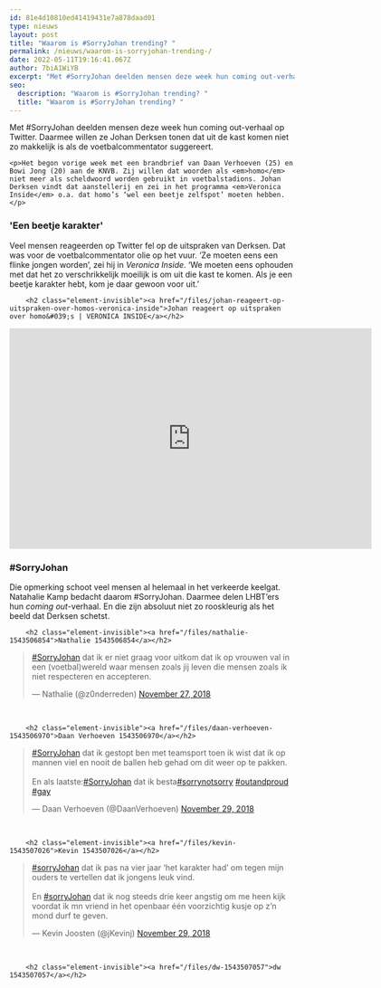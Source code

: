 ```yaml
---
id: 81e4d10810ed41419431e7a878daad01
type: nieuws
layout: post
title: "Waarom is #SorryJohan trending? "
permalink: /nieuws/waarom-is-sorryjohan-trending-/
date: 2022-05-11T19:16:41.067Z
author: 7biA1WiYB
excerpt: "Met #SorryJohan deelden mensen deze week hun coming out-verhaal op Twitter. Daarmee willen ze Johan Derksen tonen dat uit de kast komen niet zo makkelijk is als de voetbalcommentator suggereert.  "
seo:
  description: "Waarom is #SorryJohan trending? "
  title: "Waarom is #SorryJohan trending? "
---
```

Met #SorryJohan deelden mensen deze week hun coming out-verhaal op Twitter. Daarmee willen ze Johan Derksen tonen dat uit de kast komen niet zo makkelijk is als de voetbalcommentator suggereert.  

    <p>Het begon vorige week met een brandbrief van Daan Verhoeven (25) en Bowi Jong (20) aan de KNVB. Zij willen dat woorden als <em>homo</em> niet meer als scheldwoord worden gebruikt in voetbalstadions. Johan Derksen vindt dat aanstellerij en zei in het programma <em>Veronica Inside</em> o.a. dat homo’s ‘wel een beetje zelfspot’ moeten hebben.</p>
<h3>'Een beetje karakter'</h3>
<p>Veel mensen reageerden op Twitter fel op de uitspraken van Derksen. Dat was voor de voetbalcommentator olie op het vuur. ‘Ze moeten eens een flinke jongen worden’, zei hij in <em>Veronica Inside</em>. ‘We moeten eens ophouden met dat het zo verschrikkelijk moeilijk is om uit die kast te komen. Als je een beetje karakter hebt, kom je daar gewoon voor uit.’<br><div class="media media-element-container media-default"><div id="file-535484" class="file file-video file-video-youtube">

        <h2 class="element-invisible"><a href="/files/johan-reageert-op-uitspraken-over-homos-veronica-inside">Johan reageert op uitspraken over homo&#039;s | VERONICA INSIDE</a></h2>
    
  
  <div class="content">
    <div class="media-youtube-video media-element file-default media-youtube-1">
  <iframe class="media-youtube-player" width="640" height="390" title="Johan reageert op uitspraken over homo&#039;s | VERONICA INSIDE" src="https://www.youtube.com/embed/p_S9KUEC-e0?wmode=opaque&controls=" name="Johan reageert op uitspraken over homo&#039;s | VERONICA INSIDE" frameborder="0" allowfullscreen="">Video van Johan reageert op uitspraken over homo&amp;#039;s | VERONICA INSIDE</iframe>
</div>
  </div>

  
</div>
</div>
<h3>#SorryJohan</h3>
<p>Die opmerking schoot veel mensen al helemaal in het verkeerde keelgat. Natahalie Kamp bedacht daarom #SorryJohan. Daarmee delen LHBT’ers hun <em>coming out</em>-verhaal. En die zijn absoluut niet zo rooskleurig als het beeld dat Derksen schetst.<br><div class="media media-element-container media-default"><div id="file-535475" class="file file-document file-text-oembed">

        <h2 class="element-invisible"><a href="/files/nathalie-1543506854">Nathalie 1543506854</a></h2>
    
  
  <div class="content">
    
<blockquote class="twitter-tweet" data-width="550"><p lang="nl" dir="ltr"><a href="https://twitter.com/hashtag/SorryJohan?src=hash&amp;ref_src=twsrc%5Etfw">#SorryJohan</a> dat ik er niet graag voor uitkom dat ik op vrouwen val in een (voetbal)wereld waar mensen zoals jij leven die mensen zoals ik niet respecteren en accepteren.</p>&mdash; Nathalie (@z0nderreden) <a href="https://twitter.com/z0nderreden/status/1067562339153657856?ref_src=twsrc%5Etfw">November 27, 2018</a></blockquote>
<script async="" src="https://platform.twitter.com/widgets.js" charset="utf-8"></script>
  </div>

  
</div>
</div><br><div class="media media-element-container media-default"><div id="file-535476" class="file file-document file-text-oembed">

        <h2 class="element-invisible"><a href="/files/daan-verhoeven-1543506970">Daan Verhoeven 1543506970</a></h2>
    
  
  <div class="content">
    
<blockquote class="twitter-tweet" data-width="550"><p lang="nl" dir="ltr"><a href="https://twitter.com/hashtag/SorryJohan?src=hash&amp;ref_src=twsrc%5Etfw">#SorryJohan</a> dat ik gestopt ben met teamsport toen ik wist dat ik op mannen viel en nooit de ballen heb gehad om dit weer op te pakken.<br><br>En als laatste:<a href="https://twitter.com/hashtag/SorryJohan?src=hash&amp;ref_src=twsrc%5Etfw">#SorryJohan</a> dat ik besta<a href="https://twitter.com/hashtag/sorrynotsorry?src=hash&amp;ref_src=twsrc%5Etfw">#sorrynotsorry</a> <a href="https://twitter.com/hashtag/outandproud?src=hash&amp;ref_src=twsrc%5Etfw">#outandproud</a> <a href="https://twitter.com/hashtag/gay?src=hash&amp;ref_src=twsrc%5Etfw">#gay</a></p>&mdash; Daan Verhoeven (@DaanVerhoeven) <a href="https://twitter.com/DaanVerhoeven/status/1068063539426938880?ref_src=twsrc%5Etfw">November 29, 2018</a></blockquote>
<script async="" src="https://platform.twitter.com/widgets.js" charset="utf-8"></script>
  </div>

  
</div>
</div><br><div class="media media-element-container media-default"><div id="file-535477" class="file file-document file-text-oembed">

        <h2 class="element-invisible"><a href="/files/kevin-1543507026">Kevin 1543507026</a></h2>
    
  
  <div class="content">
    
<blockquote class="twitter-tweet" data-width="550"><p lang="nl" dir="ltr"><a href="https://twitter.com/hashtag/sorryJohan?src=hash&amp;ref_src=twsrc%5Etfw">#sorryJohan</a> dat ik pas na vier jaar ‘het karakter had’ om tegen mijn ouders te vertellen dat ik jongens leuk vind. <br><br>En <a href="https://twitter.com/hashtag/sorryJohan?src=hash&amp;ref_src=twsrc%5Etfw">#sorryJohan</a> dat ik nog steeds drie keer angstig om me heen kijk voordat ik mn vriend in het openbaar één voorzichtig kusje op z’n mond durf te geven.</p>&mdash; Kevin Joosten (@jKevinj) <a href="https://twitter.com/jKevinj/status/1068011719899967490?ref_src=twsrc%5Etfw">November 29, 2018</a></blockquote>
<script async="" src="https://platform.twitter.com/widgets.js" charset="utf-8"></script>
  </div>

  
</div>
</div><br><div class="media media-element-container media-default"><div id="file-535478" class="file file-document file-text-oembed">

        <h2 class="element-invisible"><a href="/files/dw-1543507057">dw 1543507057</a></h2>
    
  
  <div class="content">
    
  </div>

  
</div>
</div>  

